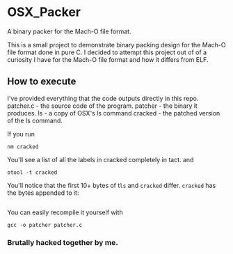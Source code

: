 # OSX_Packer
A binary packer for the Mach-O  file format.

This is a small project to demonstrate binary packing design for the Mach-O file format done in pure C.
I decided to attempt this project out of of a curiosity I have for the Mach-O file format and how it differs from ELF.

## How to execute
I've provided everything that the code outputs directly in this repo.
patcher.c - the source code of the program.
patcher - the binary it produces.
ls - a copy of OSX's ls command
cracked - the patched version of the ls command.

If you run
```
nm cracked
```
You'll see a list of all the labels in cracked completely in tact.
and
```
otool -t cracked
```
You'll notice that the first 10+ bytes of t`ls` and `cracked` differ. `cracked` has the bytes appended to it:
```\xeb\x19\xb8\x04\x00\x00\x02\xbf\x01\x00\x00\x00\x5e\xba\x0c\x00\x00\x00\x0f\x05\xb8\x01\x00\x00\x02\x0f\x05\xe8\xe2\xff\xff\xff\x48\x65\x6c\x6c\x6f\x20\x57\x6f\x72\x6c\x64
```
You can easily recompile it yourself with
```
gcc -o patcher patcher.c
```

### Brutally hacked together by me.
